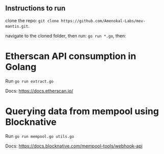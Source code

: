 ## Instructions to run

clone the repo: `git clone https://github.com/Amenokal-Labs/mev-mantis.git`.

navigate to the cloned folder, then run: `go run *.go`, then:

# Etherscan API consumption in Golang

Run `go run extract.go`

Docs: https://docs.etherscan.io/

# Querying data from mempool using Blocknative

Run `go run mempool.go utils.go`

Docs: https://docs.blocknative.com/mempool-tools/webhook-api